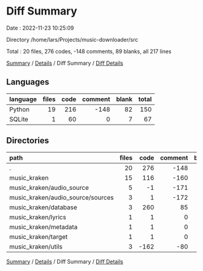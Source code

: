 # Diff Summary

Date : 2022-11-23 10:25:09

Directory /home/lars/Projects/music-downloader/src

Total : 20 files,  276 codes, -148 comments, 89 blanks, all 217 lines

[Summary](results.md) / [Details](details.md) / Diff Summary / [Diff Details](diff-details.md)

## Languages
| language | files | code | comment | blank | total |
| :--- | ---: | ---: | ---: | ---: | ---: |
| Python | 19 | 216 | -148 | 82 | 150 |
| SQLite | 1 | 60 | 0 | 7 | 67 |

## Directories
| path | files | code | comment | blank | total |
| :--- | ---: | ---: | ---: | ---: | ---: |
| . | 20 | 276 | -148 | 89 | 217 |
| music_kraken | 15 | 116 | -160 | 44 | 0 |
| music_kraken/audio_source | 5 | -1 | -171 | 3 | -169 |
| music_kraken/audio_source/sources | 3 | 1 | -172 | 4 | -167 |
| music_kraken/database | 3 | 260 | 85 | 80 | 425 |
| music_kraken/lyrics | 1 | 1 | 0 | 1 | 2 |
| music_kraken/metadata | 1 | 1 | 0 | 1 | 2 |
| music_kraken/target | 1 | 1 | 0 | 0 | 1 |
| music_kraken/utils | 3 | -162 | -80 | -42 | -284 |

[Summary](results.md) / [Details](details.md) / Diff Summary / [Diff Details](diff-details.md)